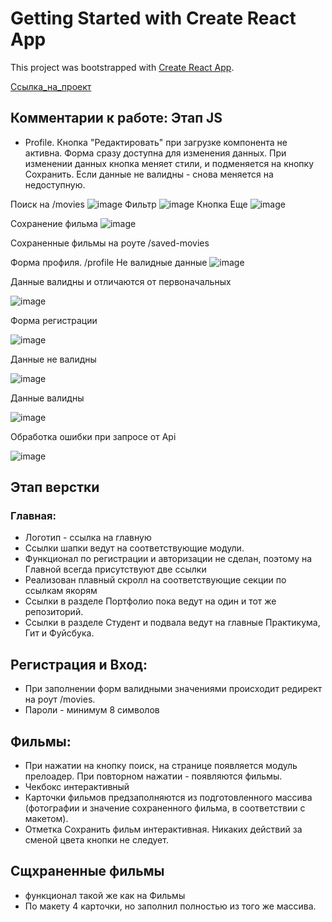# Getting Started with Create React App

This project was bootstrapped with [Create React App](https://github.com/facebook/create-react-app).

[Ссылка_на_проект](https://vladuhanov.nomoredomains.icu/movies-explorer/movies)



## Комментарии к работе: Этап JS

* Profile. Кнопка "Редактировать" при загрузке компонента не активна. Форма сразу доступна для изменения данных. При изменении данных кнопка меняет стили, и подменяется на кнопку Сохранить. Если данные не валидны - снова меняется на недоступную.


Поиск на /movies
![image](https://user-images.githubusercontent.com/63239096/120971189-68525e00-c77d-11eb-9c59-75e7faf563d2.png)
Фильтр
![image](https://user-images.githubusercontent.com/63239096/120971416-a64f8200-c77d-11eb-8530-51e931342921.png)
Кнопка Еще
![image](https://user-images.githubusercontent.com/63239096/120971356-9637a280-c77d-11eb-9719-53ee55870fb3.png)

Сохранение фильма
![image](https://user-images.githubusercontent.com/63239096/120971500-be270600-c77d-11eb-8c5f-fe384228815f.png)

Сохраненные фильмы на роуте /saved-movies

Форма профиля. /profile Не валидные данные
![image](https://user-images.githubusercontent.com/63239096/120971825-270e7e00-c77e-11eb-99b2-1bcc7a4af34a.png)

Данные валидны и отличаются от первоначальных

![image](https://user-images.githubusercontent.com/63239096/120971925-42798900-c77e-11eb-9264-7a692c24ef75.png)

Форма регистрации

![image](https://user-images.githubusercontent.com/63239096/120972041-5f15c100-c77e-11eb-8901-955a23dd8d1e.png)

Данные не валидны

![image](https://user-images.githubusercontent.com/63239096/120972114-72c12780-c77e-11eb-8385-cffb57ef62cf.png)

Данные валидны

![image](https://user-images.githubusercontent.com/63239096/120972164-82407080-c77e-11eb-9ba1-75840334067c.png)

 Обработка ошибки при запросе от Api
 
 ![image](https://user-images.githubusercontent.com/63239096/120972270-a0a66c00-c77e-11eb-83ae-0683090bb9a9.png)





## Этап верстки
### Главная:

* Логотип - ссылка на главную
* Ссылки шапки ведут на соответствующие модули.
* Функционал по регистрации и авторизации не сделан, поэтому на Главной всегда присутствуют две ссылки
* Реализован плавный скролл на соответствующие секции по ссылкам якорям
* Ссылки в разделе Портфолио пока ведут на один и тот же репозиторий.
* Ссылки в разделе Студент и подвала ведут на главные Практикума, Гит и Фуйсбука.

## Регистрация и Вход:

* При заполнении форм валидными значениями происходит редирект на роут /movies.
* Пароли - минимум 8 символов

## Фильмы:

* При нажатии на кнопку поиск, на странице появляется модуль прелоадер. При повторном нажатии - появляются фильмы.
* Чекбокс интерактивный
* Карточки фильмов предзаполняются из подготовленного массива (фотографии и значение сохраненного фильма, в соответствии с макетом). 
* Отметка Сохранить фильм интерактивная. Никаких действий за сменой цвета кнопки не следует.

## Сщхраненные фильмы

* функционал такой же как на Фильмы
* По макету 4 карточки, но заполнил полностью из того же массива.




